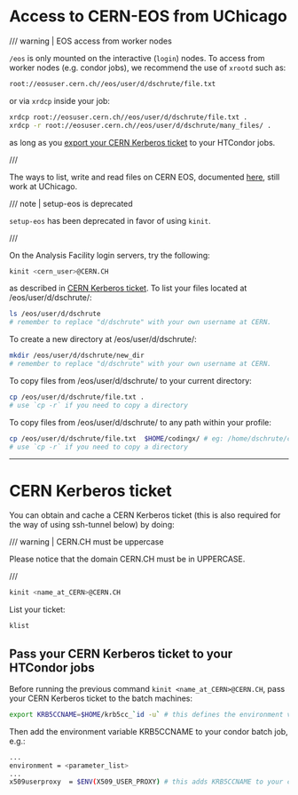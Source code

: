 # Access to CERN-EOS from UChicago

/// warning | EOS access from worker nodes

`/eos` is only mounted on the interactive (`login`) nodes. To access from worker
nodes (e.g. condor jobs), we recommend the use of `xrootd` such as:

```bash
root://eosuser.cern.ch//eos/user/d/dschrute/file.txt
```

or via `xrdcp` inside your job:

```bash
xrdcp root://eosuser.cern.ch//eos/user/d/dschrute/file.txt .
xrdcp -r root://eosuser.cern.ch//eos/user/d/dschrute/many_files/ .
```

as long as you [export your CERN Kerberos ticket](#cern-kerberos-ticket) to your
HTCondor jobs.

///

The ways to list, write and read files on CERN EOS, documented
[here](https://twiki.cern.ch/twiki/bin/view/AtlasComputing/ATLASStorageAtCERN#EOS_storage_system),
still work at UChicago.

/// note | setup-eos is deprecated

`setup-eos` has been deprecated in favor of using `kinit`.

///

On the Analysis Facility login servers, try the following:

```bash
kinit <cern_user>@CERN.CH
```

as described in [CERN Kerberos ticket](#cern-kerberos-ticket). To list your
files located at /eos/user/d/dschrute/:

```bash
ls /eos/user/d/dschrute
# remember to replace "d/dschrute" with your own username at CERN.
```

To create a new directory at /eos/user/d/dschrute/:

```bash
mkdir /eos/user/d/dschrute/new_dir
# remember to replace "d/dschrute" with your own username at CERN.
```

To copy files from /eos/user/d/dschrute/ to your current directory:

```bash
cp /eos/user/d/dschrute/file.txt .
# use `cp -r` if you need to copy a directory
```

To copy files from /eos/user/d/dschrute/ to any path within your profile:

```bash
cp /eos/user/d/dschrute/file.txt  $HOME/codingx/ # eg: /home/dschrute/codingx/
# use `cp -r` if you need to copy a directory
```

---

# CERN Kerberos ticket

You can obtain and cache a CERN Kerberos ticket (this is also required for the
way of using ssh-tunnel below) by doing:

/// warning | CERN.CH must be uppercase

Please notice that the domain CERN.CH must be in UPPERCASE.

///

```bash
kinit <name_at_CERN>@CERN.CH
```

List your ticket:

```bash
klist
```

## Pass your CERN Kerberos ticket to your HTCondor jobs

Before running the previous command `kinit <name_at_CERN>@CERN.CH`, pass your
CERN Kerberos ticket to the batch machines:

```bash
export KRB5CCNAME=$HOME/krb5cc_`id -u` # this defines the environment variable `KRB5CCNAME`
```

Then add the environment variable KRB5CCNAME to your condor batch job, e.g.:

```bash
...
environment = <parameter_list>
...
x509userproxy  = $ENV(X509_USER_PROXY) # this adds KRB5CCNAME to your condor batch job.
```
